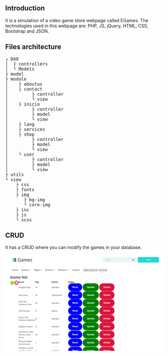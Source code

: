 ## Introduction

It is a simulation of a video game store webpage called EGames.
The technologies used in this webpage are: PHP, JS, jQuery, HTML, CSS, Bootstrap and JSON.

## Files architecture

<pre>
┌ DAO  
│  ├ controllers  
│  └ Models  
├ model  
├ module  
│    ├ aboutus  
│    ├ contact  
│         ├ controller  
│         └ view  
│    ├ inicio  
│         ├ controller  
│         ├ model  
│         └ view  
│    ├ lang  
│    ├ services  
│    ├ shop  
│         ├ controller  
│         ├ model  
│         └ view  
│    └ user  
│         ├ controller  
│         ├ model  
│         └ view  
├ utils  
└ view  
    ├ css  
    ├ fonts  
    ├ img  
       ├ bg-img  
       └ core-img  
    ├ inc  
    ├ js  
    └ scss
</pre>

## CRUD

It has a CRUD where you can modify the games in your database.

![](view/img/core-img/README1.PNG)
